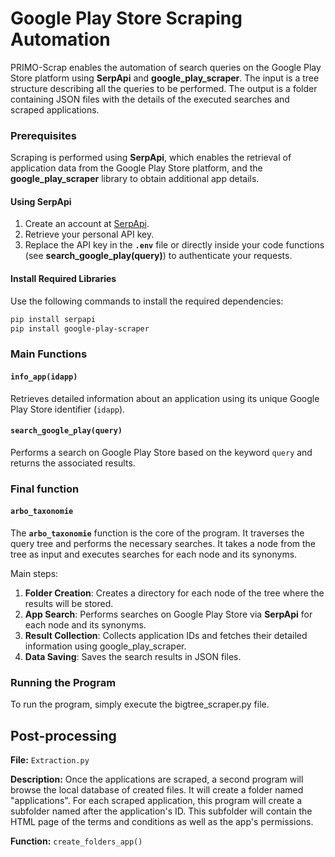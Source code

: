 # Google Play Store Scraping Automation

PRIMO-Scrap enables the automation of search queries on the Google Play Store platform using **SerpApi** and **google_play_scraper**. The input is a tree structure describing all the queries to be performed. The output is a folder containing JSON files with the details of the executed searches and scraped applications.

### Prerequisites

Scraping is performed using **SerpApi**, which enables the retrieval of application data from the Google Play Store platform, and the **google_play_scraper** library to obtain additional app details.

#### Using SerpApi
1. Create an account at [SerpApi](https://serpapi.com/).
2. Retrieve your personal API key.
3. Replace the API key in the **`.env`** file or directly inside your code functions (see **search_google_play(query)**) to authenticate your requests.

#### Install Required Libraries

Use the following commands to install the required dependencies:

```bash
pip install serpapi
pip install google-play-scraper
``` 

### Main Functions

#### `info_app(idapp)`
Retrieves detailed information about an application using its unique Google Play Store identifier (`idapp`).

#### `search_google_play(query)`
Performs a search on Google Play Store based on the keyword `query` and returns the associated results.

### Final function

#### `arbo_taxonomie`
The **`arbo_taxonomie`** function is the core of the program. It traverses the query tree and performs the necessary searches. It takes a node from the tree as input and executes searches for each node and its synonyms.

Main steps:

1. **Folder Creation**: Creates a directory for each node of the tree where the results will be stored.
2. **App Search**: Performs searches on Google Play Store via **SerpApi** for each node and its synonyms.
3. **Result Collection**: Collects application IDs and fetches their detailed information using google_play_scraper.
4. **Data Saving**: Saves the search results in JSON files.

### Running the Program
To run the program, simply execute the bigtree_scraper.py file.



## Post-processing

**File:** `Extraction.py`

**Description:**
Once the applications are scraped, a second program will browse the local database of created files. It will create a folder named "applications". For each scraped application, this program will create a subfolder named after the application's ID. This subfolder will contain the HTML page of the terms and conditions as well as the app's permissions.

**Function:** `create_folders_app() `

